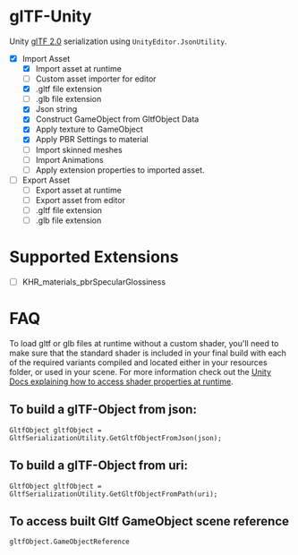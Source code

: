 # glTF-Unity
Unity [glTF 2.0](https://github.com/KhronosGroup/glTF) serialization using `UnityEditor.JsonUtility`.

- [x] Import Asset
    - [x] Import asset at runtime
    - [ ] Custom asset importer for editor
    - [x] .gltf file extension
    - [ ] .glb file extension
    - [x] Json string
    - [x] Construct GameObject from GltfObject Data
    - [x] Apply texture to GameObject
    - [x] Apply PBR Settings to material
    - [ ] Import skinned meshes
    - [ ] Import Animations
    - [ ] Apply extension properties to imported asset.
- [ ] Export Asset
    - [ ] Export asset at runtime
    - [ ] Export asset from editor
    - [ ] .gltf file extension
    - [ ] .glb file extension

# Supported Extensions
- [ ] KHR_materials_pbrSpecularGlossiness

# FAQ
To load gltf or glb files at runtime without a custom shader, you'll need to make sure that the standard shader is included in your final build with each of the required variants compiled and located either in your resources folder, or used in your scene. For more information check out the [Unity Docs explaining how to access shader properties at runtime](https://docs.unity3d.com/Manual/MaterialsAccessingViaScript.html).

## To build a glTF-Object from json:
```
GltfObject gltfObject = GltfSerializationUtility.GetGltfObjectFromJson(json);
```

## To build a glTF-Object from uri:
```
GltfObject gltfObject = GltfSerializationUtility.GetGltfObjectFromPath(uri);
```

## To access built Gltf GameObject scene reference
```
gltfObject.GameObjectReference
```
